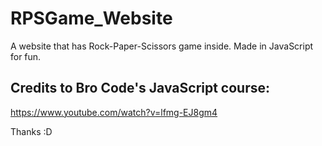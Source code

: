 # RPSGame_Website
 A website that has Rock-Paper-Scissors game inside. Made in JavaScript for fun.

## Credits to Bro Code's JavaScript course:
https://www.youtube.com/watch?v=lfmg-EJ8gm4

Thanks :D
